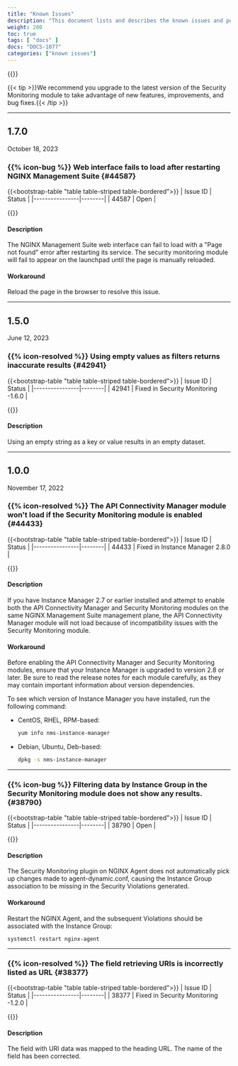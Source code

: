 ```yaml
---
title: "Known Issues"
description: "This document lists and describes the known issues and possible workarounds in the NGINX Management Suite Security Monitoring module. Fixed issues are removed after **45 days**."
weight: 200
toc: true
tags: [ "docs" ]
docs: "DOCS-1077"
categories: ["known issues"]
---
```


{{<rn-styles>}}

{{< tip >}}We recommend you upgrade to the latest version of the Security Monitoring module to take advantage of new features, improvements, and bug fixes.{{< /tip >}}


---

## 1.7.0
October 18, 2023

### {{% icon-bug %}} Web interface fails to load after restarting NGINX Management Suite {#44587}

{{<bootstrap-table "table table-striped table-bordered">}}
| Issue ID       | Status |
|----------------|--------|
| 44587 | Open   |

{{</bootstrap-table>}}
#### Description
The NGINX Management Suite web interface can fail to load with a "Page not found"  error after restarting its service. The security monitoring module will fail to appear on the launchpad until the page is manually reloaded.

#### Workaround

Reload the page in the browser to resolve this issue.

---


## 1.5.0
June 12, 2023

### {{% icon-resolved %}} Using empty values as filters returns inaccurate results {#42941}

{{<bootstrap-table "table table-striped table-bordered">}}
| Issue ID       | Status |
|----------------|--------|
| 42941 | Fixed in Security Monitoring -1.6.0   |

{{</bootstrap-table>}}
#### Description
Using an empty string as a key or value results in an empty dataset.

---


## 1.0.0
November 17, 2022

### {{% icon-resolved %}} The API Connectivity Manager module won't load if the Security Monitoring module is enabled {#44433}

{{<bootstrap-table "table table-striped table-bordered">}}
| Issue ID       | Status |
|----------------|--------|
| 44433 | Fixed in Instance Manager 2.8.0   |

{{</bootstrap-table>}}
#### Description
If you have Instance Manager 2.7 or earlier installed and attempt to enable both the API Connectivity Manager and Security Monitoring modules on the same NGINX Management Suite management plane, the API Connectivity Manager module will not load because of incompatibility issues with the Security Monitoring module.

#### Workaround

Before enabling the API Connectivity Manager and Security Monitoring modules, ensure that your Instance Manager is upgraded to version 2.8 or later. Be sure to read the release notes for each module carefully, as they may contain important information about version dependencies.

To see which version of Instance Manager you have installed, run the following command:

- CentOS, RHEL, RPM-based:

   ```bash
   yum info nms-instance-manager
   ```

- Debian, Ubuntu, Deb-based:

   ```bash
   dpkg -s nms-instance-manager
   ```

---

### {{% icon-bug %}} Filtering data by Instance Group in the Security Monitoring module does not show any results. {#38790}

{{<bootstrap-table "table table-striped table-bordered">}}
| Issue ID       | Status |
|----------------|--------|
| 38790 | Open   |

{{</bootstrap-table>}}
#### Description
The Security Monitoring plugin on NGINX Agent does not automatically pick up changes made to agent-dynamic.conf, causing the Instance Group association to be missing in the Security Violations generated. 

#### Workaround

Restart the NGINX Agent, and the subsequent Violations should be associated with the Instance Group:

`systemctl restart nginx-agent`

---

### {{% icon-resolved %}} The field retrieving URIs is incorrectly listed as URL {#38377}

{{<bootstrap-table "table table-striped table-bordered">}}
| Issue ID       | Status |
|----------------|--------|
| 38377 | Fixed in Security Monitoring -1.2.0   |

{{</bootstrap-table>}}
#### Description
The field with URI data was mapped to the heading URL. The name of the field has been corrected.
